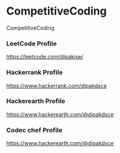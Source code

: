 # CompetitiveCoding
CompetitiveCoding

### LeetCode Profile
https://leetcode.com/dipakise/

### Hackerrank Profile
https://www.hackerrank.com/dipakdsce

### Hackerearth Profile
https://www.hackerearth.com/@dipakdsce

### Codec chef Profile 
https://www.hackerearth.com/@dipakdsce